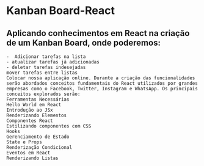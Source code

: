 # Kanban Board-React

## Aplicando conhecimentos em React na criação de um Kanban Board, onde poderemos:

    -  Adicionar tarefas na lista
    - atualizar tarefas já adicionadas
    - deletar tarefas indesejadas
    mover tarefas entre listas
    Colocar nossa aplicação online. Durante a criação das funcionalidades serão abordados conceitos fundamentais do React utilizados por grandes empresas como o Facebook, Twitter, Instagram e WhatsApp. Os principais conceitos explorados serão:
    Ferramentas Necessárias
    Hello World em React
    Introdução ao JSx
    Renderizando Elementos
    Componentes React
    Estilizando componentes com CSS
    Hooks
    Gerenciamento de Estado
    State e Props
    Renderização Condicional
    Eventos em React
    Renderizando Listas
